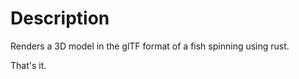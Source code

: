 # Description
<p>Renders a 3D model in the glTF format of a fish spinning using rust.</p>



<p>That's it.</p>
